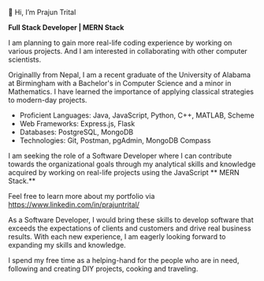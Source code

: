 👋 Hi, I’m Prajun Trital

**Full Stack Developer | MERN Stack**

I am planning to gain more real-life coding experience by working on various projects. And I am interested in collaborating with other computer scientists.

Originallly from Nepal, I am a recent graduate of the University of Alabama at Birmingham with a Bachelor's in Computer Science and a minor in Mathematics. I have learned the importance of applying classical strategies to modern-day projects. 

- Proficient Languages: Java, JavaScript, Python, C++, MATLAB, Scheme 
- Web Frameworks: Express.js, Flask
- Databases: PostgreSQL, MongoDB
- Technologies: Git, Postman, pgAdmin, MongoDB Compass

I am seeking the role of a Software Developer where I can contribute towards the organizational goals through my analytical skills and knowledge acquired by working on real-life projects using the JavaScript ** MERN Stack.**

Feel free to learn more about my portfolio via https://www.linkedin.com/in/prajuntrital/

As a Software Developer, I would bring these skills to develop software that exceeds the expectations of clients and customers and drive real business results. With each new experience, I am eagerly looking forward to expanding my skills and knowledge.

I spend my free time as a helping-hand for the people who are in need, following and creating DIY projects, cooking and traveling.




<!---
prajun77/prajun77 is a ✨ special ✨ repository because its `README.md` (this file) appears on your GitHub profile.
You can click the Preview link to take a look at your changes.
--->

